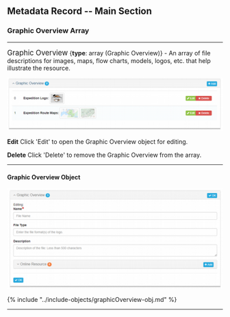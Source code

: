 ## Metadata Record -- Main Section
### Graphic Overview Array
---

<span class="md-panel" style="font-size: larger">Graphic Overview</span> {**type**: array (<span class="md-panel">Graphic Overview</span>)} - An array of file descriptions for images, maps, flow charts, models, logos, etc. that help illustrate the resource.

![Graphic Overview Array](/assets/reference/edit-objects/main/graphicOverview-array.png)

<strong class="btn btn-success btn-xs"> <i class="fa fa-pencil"> </i> Edit</strong> Click 'Edit' to open the <span class="md-panel">Graphic Overview</span> object for editing.

<strong class="btn btn-danger btn-xs"> <i class="fa fa-times"> </i> Delete</strong> Click 'Delete' to remove the <span class="md-panel">Graphic Overview</span> from the array.

---

#### Graphic Overview Object

![Graphic Overview](/assets/reference/edit-objects/main/graphicOverview.png)

{% include "../include-objects/graphicOverview-obj.md" %}

---
